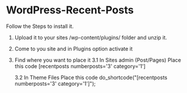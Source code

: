 WordPress-Recent-Posts
======================
Follow the Steps to install it.

1. Upload it to your sites /wp-content/plugins/ folder and unzip it.
2. Come to you site and in Plugins option activate it 
3. Find where you want to place it 
	3.1		In Sites admin (Post/Pages)
			Place this code 
			[recentposts numberposts='3' category='1']
			
	3.2		In Theme Files
			Place this code
			do_shortcode("[recentposts numberposts='3' category='1']");
